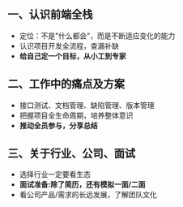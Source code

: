 ## 一、认识前端全栈
* 定位：不是"什么都会"，而是不断适应变化的能力
* 认识项目开发全流程，查漏补缺
* **给自己定一个目标，从小工到专家**

## 二、工作中的痛点及方案
* 接口测试、文档管理、缺陷管理、版本管理
* 把握项目全生命周期，培养整体意识
* **推动全员参与，分享总结**

## 三、关于行业、公司、面试
* 选择行业一定要看生态
* **面试准备:除了简历，还有模拟一面/二面**
* 看公司产品/需求的长远发展，了解团队文化



